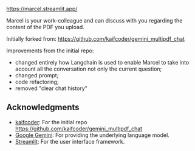 
https://marcel.streamlit.app/

Marcel is your work-colleague and can discuss with you regarding the content of the PDF you upload.

Initially forked from: https://github.com/kaifcoder/gemini_multipdf_chat

Improvements from the initial repo:
- changed entirely how Langchain is used to enable Marcel to take into account all the conversation not only the current question;
- changed prompt;
- code refactoring;
- removed "clear chat history"

## Acknowledgments

- [kaifcoder](https://github.com/kaifcoder): For the initial repo https://github.com/kaifcoder/gemini_multipdf_chat
- [Google Gemini](https://ai.google.com/): For providing the underlying language model.
- [Streamlit](https://streamlit.io/): For the user interface framework.
